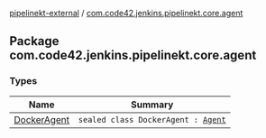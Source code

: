 [pipelinekt-external](../index.md) / [com.code42.jenkins.pipelinekt.core.agent](./index.md)

## Package com.code42.jenkins.pipelinekt.core.agent

### Types

| Name | Summary |
|---|---|
| [DockerAgent](-docker-agent/index.md) | `sealed class DockerAgent : `[`Agent`](../com.code42.jenkins.pipelinekt.core/-agent.md) |
